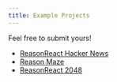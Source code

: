 ```yaml
---
title: Example Projects
---
```


Feel free to submit yours!

- [ReasonReact Hacker News](https://github.com/reasonml-community/reason-react-hacker-news)
- [Reason Maze](https://github.com/reasonml-community/reason-maze)
- [ReasonReact 2048](https://github.com/LIU9293/reason-react-2048)
